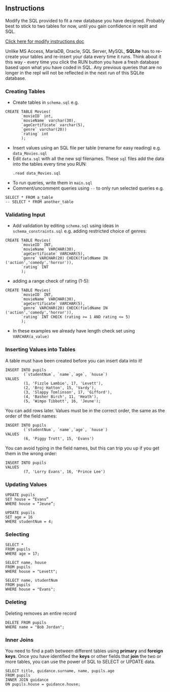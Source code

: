 ## Instructions
Modify the SQL provided to fit a new database you have designed. Probably best to stick to two tables for now, until you gain confidence in replit and SQL.

[Click here for modify instructions doc](https://docs.google.com/document/d/1EAfWj98w12QD5EXP2WC7eoLOMwYQbJEr925HnAw-2ys/edit?usp=sharing)

Unlike MS Access, MariaDB, Oracle, SQL Server, MySQL, **SQLite** has to re-create your tables and re-insert your data every time it runs.  Think about it this way - every time you click the RUN button you have a fresh database based upon what you have coded in SQL.  Any previous queries that are no longer in the repl will not be reflected in the next run of this SQLite database.
### Creating Tables
* Create tables in ```schema.sql``` e.g.
```
CREATE TABLE Movies(
       `movieID` int, 
       `movieName` varchar(30),
       `ageCertificate` varchar(5),
       `genre` varchar(20))
       `rating` int
       );
```
* Insert values using an SQL file per table (rename for easy reading) e.g. ```data_Movies.sql```
* Edit ```data.sql``` with all the new sql filenames. These ```sql``` files add the data into the tables every time you RUN:
  ```
  .read data_Movies.sql
  ```
* To run queries, write them in ```main.sql```
* Comment/uncomment queries using ```--``` to only run selected queries e.g.
```
SELECT * FROM a_table
-- SELECT * FROM another_table
```
### Validating Input
* Add validation by editing ```schema.sql``` using ideas in ```schema_constraints.sql``` e.g. adding restricted choice of genres:
```
CREATE TABLE Movies(
       `movieID` INT, 
       `movieName` VARCHAR(30),
       `ageCertificate` VARCHAR(5),
       `genre` VARCHAR(20) CHECK(fieldName IN ('action','comedy','horror')),
       `rating` INT
       );
```
* adding a range check of rating (1-5):
```
CREATE TABLE Movies(
       `movieID` INT, 
       `movieName` VARCHAR(30),
       `ageCertificate` VARCHAR(5),
       `genre` VARCHAR(20) CHECK(fieldName IN ('action','comedy','horror')),
       `rating` INT CHECK (rating >= 1 AND rating <= 5)
       );
```
* In these examples we already have length check set using ```VARCHAR(a_value)```
### Inserting Values into Tables
A table must have been created before you can insert data into it!
```
INSERT INTO pupils
      	(`studentNum`, `name`,`age`, `house`)
VALUES
        (1, 'Fizzle Lambie', 17, 'Levett'),
        (2, 'Broj Hatton', 15, 'Vardy'),
        (3, 'Slappy Tomlinson', 17, 'Gifford'),
        (4, 'Basher Birch', 11, 'Heath'),
        (5, 'Wimpo Tibbott', 16, 'Jeune');

```
You can add rows later.  Values must be in the correct order, the same as the order of the field names:
```
INSERT INTO pupils
      	(`studentNum`, `name`,`age`, `house`)
VALUES
        (6, 'Piggy Trott', 15, 'Evans')
```
You can avoid typing in the field names, but this can trip you up if you get them in the wrong order:
```
INSERT INTO pupils
VALUES
        (7, 'Lorry Evans', 16, 'Prince Lee')
```
### Updating Values
```
UPDATE pupils 
SET house = “Evans” 
WHERE house = “Jeune”;
```
```
UPDATE pupils 
SET age = 16 
WHERE studentNum = 4;
```
### Selecting
```
SELECT * 
FROM pupils
WHERE age = 17;
```
```
SELECT name, house 
FROM pupils
WHERE house = "Levett";
```
```
SELECT name, studentNum 
FROM pupils
WHERE house = "Evans";
```
### Deleting
Deleting removes an entire record
```
DELETE FROM pupils 
WHERE name = "Bob Jordan";

```
### Inner Joins
You need to find a path between different tables using **primary** and **foreign keys**. Once you have identified the **keys** or other fields that **join** the two or more tables, you can use the power of SQL to SELECT or UPDATE data.
```
SELECT title, guidance.surname, name, pupils.age
FROM pupils
INNER JOIN guidance
ON pupils.house = guidance.house;
```